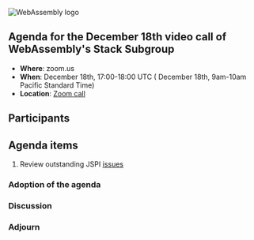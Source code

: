 ![WebAssembly logo](/images/WebAssembly.png)

## Agenda for the December 18th video call of WebAssembly's Stack Subgroup

- **Where**: zoom.us
- **When**:  December 18th, 17:00-18:00 UTC ( December 18th, 9am-10am Pacific Standard Time)
- **Location**: [Zoom call](https://zoom.us/j/91846860726?pwd=NVVNVmpvRVVFQkZTVzZ1dTFEcXgrdz09)


## Participants


## Agenda items

1. Review outstanding JSPI [issues](https://github.com/WebAssembly/js-promise-integration/issues) 

### Adoption of the agenda

### Discussion

### Adjourn
